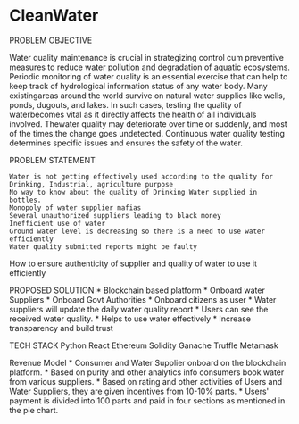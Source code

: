 # CleanWater

PROBLEM OBJECTIVE

Water quality maintenance is crucial in strategizing control cum preventive measures to reduce water pollution and degradation of aquatic ecosystems. Periodic monitoring of water quality is an essential exercise that can help to keep track of hydrological information status of any water body. Many existingareas around the world survive on natural water supplies like wells, ponds, dugouts, and lakes. In such cases, testing the quality of waterbecomes vital as it directly affects the health of all individuals involved. Thewater quality may deteriorate over time or suddenly, and most of the times,the change goes undetected. Continuous water quality testing determines specific issues and ensures the safety of the water.

PROBLEM STATEMENT

    Water is not getting effectively used according to the quality for
    Drinking, Industrial, agriculture purpose
    No way to know about the quality of Drinking Water supplied in bottles.
    Monopoly of water supplier mafias
    Several unauthorized suppliers leading to black money
    Inefficient use of water
    Ground water level is decreasing so there is a need to use water efficiently
    Water quality submitted reports might be faulty

How to ensure authenticity of supplier and quality of water to use it efficiently

PROPOSED SOLUTION * Blockchain based platform * Onboard water Suppliers * Onboard Govt Authorities * Onboard citizens as user * Water suppliers will update the daily water quality report * Users can see the received water quality. * Helps to use water effectively * Increase transparency and build trust

TECH STACK Python React Ethereum Solidity Ganache Truffle Metamask

Revenue Model * Consumer and Water Supplier onboard on the blockchain platform. * Based on purity and other analytics info consumers book water from various suppliers. * Based on rating and other activities of Users and Water Suppliers, they are given incentives from 10-10% parts. * Users' payment is divided into 100 parts and paid in four sections as mentioned in the pie chart.
